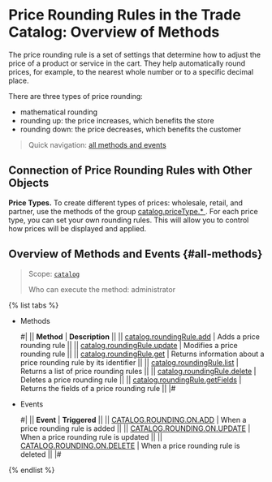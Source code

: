 # Price Rounding Rules in the Trade Catalog: Overview of Methods

The price rounding rule is a set of settings that determine how to adjust the price of a product or service in the cart. They help automatically round prices, for example, to the nearest whole number or to a specific decimal place.

There are three types of price rounding:
- mathematical rounding
- rounding up: the price increases, which benefits the store
- rounding down: the price decreases, which benefits the customer

> Quick navigation: [all methods and events](#all-methods)

## Connection of Price Rounding Rules with Other Objects

**Price Types.** To create different types of prices: wholesale, retail, and partner, use the methods of the group [catalog.priceType.* ](../price-type/index.md). For each price type, you can set your own rounding rules. This will allow you to control how prices will be displayed and applied.

## Overview of Methods and Events {#all-methods}

> Scope: [`catalog`](../../scopes/permissions.md)
>
> Who can execute the method: administrator

{% list tabs %}

- Methods

    #|
    || **Method** | **Description** ||
    || [catalog.roundingRule.add](./catalog-rounding-rule-add.md) | Adds a price rounding rule ||
    || [catalog.roundingRule.update](./catalog-rounding-rule-update.md) | Modifies a price rounding rule ||
    || [catalog.roundingRule.get](./catalog-rounding-rule-get.md) | Returns information about a price rounding rule by its identifier ||
    || [catalog.roundingRule.list](./catalog-rounding-rule-list.md) | Returns a list of price rounding rules ||
    || [catalog.roundingRule.delete](./catalog-rounding-rule-delete.md) | Deletes a price rounding rule ||
    || [catalog.roundingRule.getFields](./catalog-rounding-rule-get-fields.md) | Returns the fields of a price rounding rule ||
    |#

- Events

    #|
    || **Event** | **Triggered** ||
    || [CATALOG.ROUNDING.ON.ADD](../events/catalog-rounding-on-add.md) | When a price rounding rule is added ||
    || [CATALOG.ROUNDING.ON.UPDATE](../events/catalog-rounding-on-update.md) | When a price rounding rule is updated ||
    || [CATALOG.ROUNDING.ON.DELETE](../events/catalog-rounding-on-delete.md) | When a price rounding rule is deleted ||
    |#

{% endlist %}